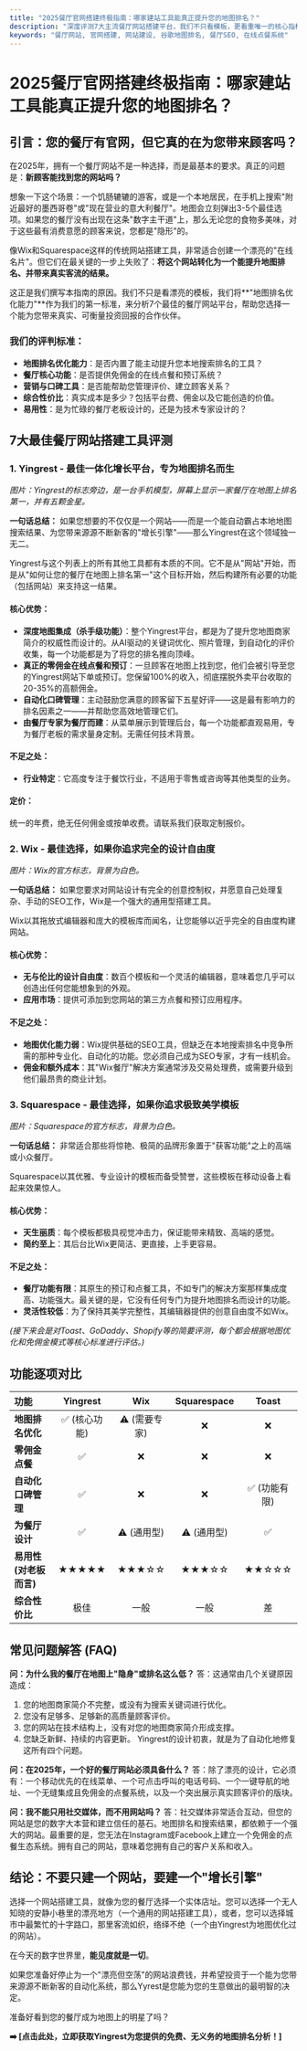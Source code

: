 ```yaml
---
title: "2025餐厅官网搭建终极指南：哪家建站工具能真正提升您的地图排名？"
description: "深度评测7大主流餐厅网站搭建平台，我们不只看模板，更看重唯一的核心指标：能否帮您的餐厅霸占地图搜索，带来真实客流？"
keywords: "餐厅网站, 官网搭建, 网站建设, 谷歌地图排名, 餐厅SEO, 在线点餐系统"
---
```


# 2025餐厅官网搭建终极指南：哪家建站工具能真正提升您的地图排名？

## 引言：您的餐厅有官网，但它真的在为您带来顾客吗？

在2025年，拥有一个餐厅网站不是一种选择，而是最基本的要求。真正的问题是：**新顾客能找到您的网站吗？**

想象一下这个场景：一个饥肠辘辘的游客，或是一个本地居民，在手机上搜索"附近最好的墨西哥卷"或"现在营业的意大利餐厅"。地图会立刻弹出3-5个最佳选项。如果您的餐厅没有出现在这条"数字主干道"上，那么无论您的食物多美味，对于这些最有消费意愿的顾客来说，您都是"隐形"的。

像Wix和Squarespace这样的传统网站搭建工具，非常适合创建一个漂亮的"在线名片"。但它们在最关键的一步上失败了：**将这个网站转化为一个能提升地图排名、并带来真实客流的结果。**

这正是我们撰写本指南的原因。我们不只是看漂亮的模板，我们将**"地图排名优化能力"**作为我们的第一标准，来分析7个最佳的餐厅网站平台，帮助您选择一个能为您带来真实、可衡量投资回报的合作伙伴。

### 我们的评判标准：

-   **地图排名优化能力**：是否内置了能主动提升您本地搜索排名的工具？
-   **餐厅核心功能**：是否提供免佣金的在线点餐和预订系统？
-   **营销与口碑工具**：是否能帮助您管理评价、建立顾客关系？
-   **综合性价比**：真实成本是多少？包括平台费、佣金以及它能创造的价值。
-   **易用性**：是为忙碌的餐厅老板设计的，还是为技术专家设计的？

## 7大最佳餐厅网站搭建工具评测

### 1. Yingrest - 最佳一体化增长平台，专为地图排名而生

*图片：Yingrest的标志旁边，是一台手机模型，屏幕上显示一家餐厅在地图上排名第一，并有五颗金星。*

**一句话总结：** 如果您想要的不仅仅是一个网站——而是一个能自动霸占本地地图搜索结果、为您带来源源不断新客的"增长引擎"——那么Yingrest在这个领域独一无二。

Yingrest与这个列表上的所有其他工具都有本质的不同。它不是从"网站"开始，而是从"如何让您的餐厅在地图上排名第一"这个目标开始，然后构建所有必要的功能（包括网站）来支持这一结果。

#### 核心优势：
-   **深度地图集成（杀手级功能）**：整个Yingrest平台，都是为了提升您地图商家简介的权威性而设计的。从AI驱动的关键词优化、照片管理，到自动化的评价收集，每一个功能都是为了将您的排名推向顶峰。
-   **真正的零佣金在线点餐和预订**：一旦顾客在地图上找到您，他们会被引导至您的Yingrest网站下单或预订。您保留100%的收入，彻底摆脱外卖平台收取的20-35%的高额佣金。
-   **自动化口碑管理**：主动鼓励您满意的顾客留下五星好评——这是最有影响力的排名因素之一——并帮助您高效地管理它们。
-   **由餐厅专家为餐厅而建**：从菜单展示到管理后台，每一个功能都直观易用，专为餐厅老板的需求量身定制。无需任何技术背景。

#### 不足之处：
-   **行业特定**：它高度专注于餐饮行业，不适用于零售或咨询等其他类型的业务。

#### 定价：
统一的年费，绝无任何佣金或按单收费。请联系我们获取定制报价。

### 2. Wix - 最佳选择，如果你追求完全的设计自由度

*图片：Wix的官方标志，背景为白色。*

**一句话总结：** 如果您要求对网站设计有完全的创意控制权，并愿意自己处理复杂、手动的SEO工作，Wix是一个强大的通用型搭建工具。

Wix以其拖放式编辑器和庞大的模板库而闻名，让您能够以近乎完全的自由度构建网站。

#### 核心优势：
-   **无与伦比的设计自由度**：数百个模板和一个灵活的编辑器，意味着您几乎可以创造出任何您能想象到的外观。
-   **应用市场**：提供可添加到您网站的第三方点餐和预订应用程序。

#### 不足之处：
-   **地图优化能力弱**：Wix提供基础的SEO工具，但缺乏在本地搜索排名中竞争所需的那种专业化、自动化的功能。您必须自己成为SEO专家，才有一线机会。
-   **佣金和额外成本**：其"Wix餐厅"解决方案通常涉及交易处理费，或需要升级到他们最昂贵的商业计划。

### 3. Squarespace - 最佳选择，如果你追求极致美学模板

*图片：Squarespace的官方标志，背景为白色。*

**一句话总结：** 非常适合那些将惊艳、极简的品牌形象置于"获客功能"之上的高端或小众餐厅。

Squarespace以其优雅、专业设计的模板而备受赞誉，这些模板在移动设备上看起来效果惊人。

#### 核心优势：
-   **天生丽质**：每个模板都极具视觉冲击力，保证能带来精致、高端的感觉。
-   **简约至上**：其后台比Wix更简洁、更直接，上手更容易。

#### 不足之处：
-   **餐厅功能有限**：其原生的预订和点餐工具，不如专门的解决方案那样集成度高、功能强大。最关键的是，它没有任何专门为提升地图排名而设计的功能。
-   **灵活性较低**：为了保持其美学完整性，其编辑器提供的创意自由度不如Wix。

*(接下来会是对Toast、GoDaddy、Shopify等的简要评测，每个都会根据地图优化和免佣金模式等核心标准进行评估。)*

## 功能逐项对比

| 功能 | Yingrest | Wix | Squarespace | Toast |
|:--- |:---:|:---:|:---:|:---:|
| **地图排名优化** | ✅ (核心功能) | ⚠️ (需要专家) | ❌ | ❌ |
| **零佣金点餐** | ✅ | ❌ | ❌ | ❌ |
| **自动化口碑管理** | ✅ | ❌ | ❌ | ✅ (功能有限) |
| **为餐厅设计** | ✅ | ⚠️ (通用型) | ⚠️ (通用型) | ✅ |
| **易用性(对老板而言)** | ★★★★★ | ★★★☆☆ | ★★★☆☆ | ★★☆☆☆ |
| **综合性价比** | 极佳 | 一般 | 一般 | 差 |

## 常见问题解答 (FAQ)

**问：为什么我的餐厅在地图上"隐身"或排名这么低？**
答：这通常由几个关键原因造成：
1. 您的地图商家简介不完整，或没有为搜索关键词进行优化。
2. 您没有足够多、足够新的高质量顾客评价。
3. 您的网站在技术结构上，没有对您的地图商家简介形成支撑。
4. 您缺乏新鲜、持续的内容更新。
Yingrest的设计初衷，就是为了自动化地修复这所有四个问题。

**问：在2025年，一个好的餐厅网站必须具备什么？**
答：除了漂亮的设计，它必须有：一个移动优先的在线菜单、一个可点击呼叫的电话号码、一个一键导航的地址、一个无缝集成且免佣金的点餐系统，以及一个突出展示真实顾客评价的版块。

**问：我不能只用社交媒体，而不用网站吗？**
答：社交媒体非常适合互动，但您的网站是您的数字大本营和建立信任的基石。地图排名和搜索结果，都依赖于一个强大的网站。最重要的是，您无法在Instagram或Facebook上建立一个免佣金的点餐生态系统。拥有自己的网站，意味着您拥有自己的客户关系和收入。

## 结论：不要只建一个网站，要建一个"增长引擎"

选择一个网站搭建工具，就像为您的餐厅选择一个实体店址。您可以选择一个无人知晓的安静小巷里的漂亮地方（一个通用的网站搭建工具），或者，您可以选择城市中最繁忙的十字路口，那里客流如织，络绎不绝（一个由Yingrest为地图优化过的网站）。

在今天的数字世界里，**能见度就是一切**。

如果您准备好停止为一个"漂亮但空荡"的网站浪费钱，并希望投资于一个能为您带来源源不断新客的自动化系统，那么Yyrest是您能为您的生意做出的最明智的决定。

准备好看到您的餐厅成为地图上的明星了吗？

**➡️ [点击此处，立即获取Yingrest为您提供的免费、无义务的地图排名分析！]** 